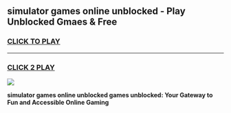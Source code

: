 
## simulator games online unblocked - Play Unblocked Gmaes & Free
<h3>
<a href="https://news.freeplayer.one?title=simulator_games_online_unblocked&ref=23F">CLICK TO PLAY</a></h3>
<hr>

<h3>
<a href="https://news.freeplayer.one?title=simulator_games_online_unblocked&ref=23F">CLICK 2 PLAY</a>
  
</h3>

<a href="https://news.freeplayer.one?title=simulator_games_online_unblocked&ref=23F/"><img src="https://clearcache.store/games.png"></a>


**simulator games online unblocked games unblocked: Your Gateway to Fun and Accessible Online Gaming**
